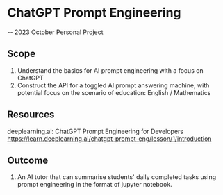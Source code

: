 # ChatGPT Prompt Engineering

-- 2023 October Personal Project

## Scope

1. Understand the basics for AI prompt engineering with a focus on ChatGPT
2. Construct the API for a toggled AI prompt answering machine, with potential focus on the scenario of education: English / Mathematics

## Resources

deeplearning.ai: ChatGPT Prompt Engineering for Developers
https://learn.deeplearning.ai/chatgpt-prompt-eng/lesson/1/introduction

## Outcome

1. An AI tutor that can summarise students' daily completed tasks using prompt engineering in the format of jupyter notebook.
